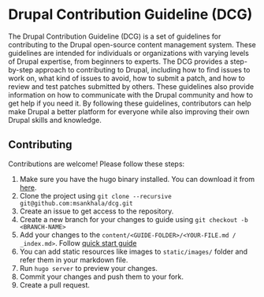 # Drupal Contribution Guideline (DCG)

The Drupal Contribution Guideline (DCG) is a set of guidelines for contributing to the Drupal open-source content management system. These guidelines are intended for individuals or organizations with varying levels of Drupal expertise, from beginners to experts. The DCG provides a step-by-step approach to contributing to Drupal, including how to find issues to work on, what kind of issues to avoid, how to submit a patch, and how to review and test patches submitted by others. These guidelines also provide information on how to communicate with the Drupal community and how to get help if you need it. By following these guidelines, contributors can help make Drupal a better platform for everyone while also improving their own Drupal skills and knowledge.

## Contributing

Contributions are welcome! Please follow these steps:

1. Make sure you have the hugo binary installed. You can download it from [here](https://gohugo.io/installation/).
1. Clone the project using `git clone --recursive git@github.com:msankhala/dcg.git`
1. Create an issue to get access to the repository.
1. Create a new branch for your changes to guide using `git checkout -b <BRANCH-NAME>`
1. Add your changes to the `content/<GUIDE-FOLDER>/<YOUR-FILE.md / _index.md>`. Follow [quick start guide](https://gohugo.io/getting-started/quick-start/#add-content)
1. You can add static resources like images to `static/images/` folder and refer them in your markdown file.
1. Run `hugo server` to preview your changes.
1. Commit your changes and push them to your fork.
1. Create a pull request.

